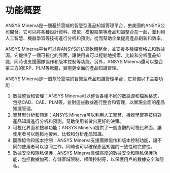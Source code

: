 # 功能概要

ANSYS Minerva是一個基於雲端的智慧型產品知識管理平台，由美國的ANSYS公司開發。它可以將各種設計資料、模型、模擬結果等產品知識整合在一起，並利用人工智慧、機器學習等技術進行分析和預測，從而幫助企業提高產品創新和效率。

ANSYS Minerva平台可以與ANSYS的仿真軟體整合，並支援多種檔案格式和數據源。它提供了一個可視化的界面，讓使用者可以輕鬆地搜索、比較和分析產品知識，同時也支援團隊協作和版本控制等功能。另外，ANSYS Minerva還可以整合第三方的ERP、PLM等軟體，實現更全面的產品知識管理。

ANSYS Minerva是一個基於雲端的智慧型產品知識管理平台，它具備以下主要功能：

1. 數據整合和管理：ANSYS Minerva可以整合各種不同的數據源和檔案格式，包括CAD、CAE、PLM等，並對這些數據進行整合和管理，以實現全面的產品知識管理。
2. 智慧型分析和預測：ANSYS Minerva可以利用人工智慧、機器學習等技術對產品知識進行分析和預測，幫助使用者做出更好的決策。
3. 可視化界面和搜尋功能：ANSYS Minerva提供了一個直觀的可視化界面，讓使用者可以輕鬆地搜索、比較和分析產品知識。
4. 團隊協作和版本控制：ANSYS Minerva支援團隊協作和版本控制功能，讓不同的使用者可以協同工作，同時也可以確保產品知識的一致性和完整性。
5. 數據安全和隱私保護：ANSYS Minerva具備高度的數據安全和隱私保護功能，包括數據加密、存儲區域限制、權限控制等，以保護用戶的數據安全和隱私。
